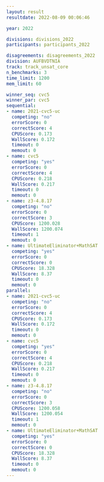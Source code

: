 ```yaml
---
layout: result
resultdate: 2022-08-09 00:06:46

year: 2022

divisions: divisions_2022
participants: participants_2022

disagreements: disagreements_2022
division: AUFBVDTNIA
track: track_unsat_core
n_benchmarks: 3
time_limit: 1200
mem_limit: 60

winner_seq: cvc5
winner_par: cvc5
sequential:
- name: 2021-cvc5-uc
  competing: "no"
  errorScore: 0
  correctScore: 4
  CPUScore: 0.173
  WallScore: 0.172
  timeout: 0
  memout: 0
- name: cvc5
  competing: "yes"
  errorScore: 0
  correctScore: 4
  CPUScore: 0.218
  WallScore: 0.217
  timeout: 0
  memout: 0
- name: z3-4.8.17
  competing: "no"
  errorScore: 0
  correctScore: 3
  CPUScore: 1200.028
  WallScore: 1200.074
  timeout: 1
  memout: 0
- name: UltimateEliminator+MathSAT
  competing: "yes"
  errorScore: 0
  correctScore: 0
  CPUScore: 18.328
  WallScore: 8.37
  timeout: 0
  memout: 0
parallel:
- name: 2021-cvc5-uc
  competing: "no"
  errorScore: 0
  correctScore: 4
  CPUScore: 0.173
  WallScore: 0.172
  timeout: 0
  memout: 0
- name: cvc5
  competing: "yes"
  errorScore: 0
  correctScore: 4
  CPUScore: 0.218
  WallScore: 0.217
  timeout: 0
  memout: 0
- name: z3-4.8.17
  competing: "no"
  errorScore: 0
  correctScore: 3
  CPUScore: 1200.058
  WallScore: 1200.054
  timeout: 1
  memout: 0
- name: UltimateEliminator+MathSAT
  competing: "yes"
  errorScore: 0
  correctScore: 0
  CPUScore: 18.328
  WallScore: 8.37
  timeout: 0
  memout: 0
---
```

